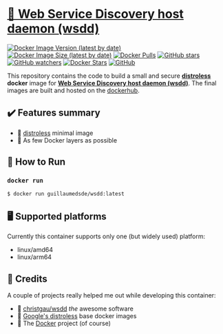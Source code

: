 # [🐋 Web Service Discovery host daemon (wsdd)](https://github.com/guillaumedsde/wsdd-distroless)

[![Docker Image Version (latest by date)](https://img.shields.io/docker/v/guillaumedsde/wsdd)](https://hub.docker.com/r/guillaumedsde/wsdd/tags)
[![Docker Image Size (latest by date)](https://img.shields.io/docker/image-size/guillaumedsde/wsdd)](https://hub.docker.com/r/guillaumedsde/wsdd)
[![Docker Pulls](https://img.shields.io/docker/pulls/guillaumedsde/wsdd)](https://hub.docker.com/r/guillaumedsde/wsdd)
[![GitHub stars](https://img.shields.io/github/stars/guillaumedsde/wsdd-distroless?label=Github%20stars)](https://github.com/guillaumedsde/wsdd-distroless)
[![GitHub watchers](https://img.shields.io/github/watchers/guillaumedsde/wsdd-distroless?label=Github%20Watchers)](https://github.com/guillaumedsde/wsdd-distroless)
[![Docker Stars](https://img.shields.io/docker/stars/guillaumedsde/wsdd)](https://hub.docker.com/r/guillaumedsde/wsdd)
[![GitHub](https://img.shields.io/github/license/guillaumedsde/wsdd-distroless)](https://github.com/guillaumedsde/wsdd-distroless/blob/master/LICENSE.md)

This repository contains the code to build a small and secure **[distroless](https://github.com/GoogleContainerTools/distroless)** **docker** image for **[Web Service Discovery host daemon (wsdd)](https://github.com/christgau/wsdd)**.
The final images are built and hosted on the [dockerhub](https://hub.docker.com/r/guillaumedsde/wsdd).

## ✔️ Features summary

- 🥑 [distroless](https://github.com/GoogleContainerTools/distroless) minimal image
- 🤏 As few Docker layers as possible

## 🏁 How to Run

### `docker run`

```bash
$ docker run guillaumedsde/wsdd:latest
```

## 🖥️ Supported platforms

Currently this container supports only one (but widely used) platform:

- linux/amd64
- linux/arm64

## 🙏 Credits

A couple of projects really helped me out while developing this container:

- 💽 [christgau/wsdd](https://github.com/christgau/wsdd) _the_ awesome software
- 🥑 [Google's distroless](https://github.com/GoogleContainerTools/distroless) base docker images
- 🐋 The [Docker](https://github.com/docker) project (of course)
